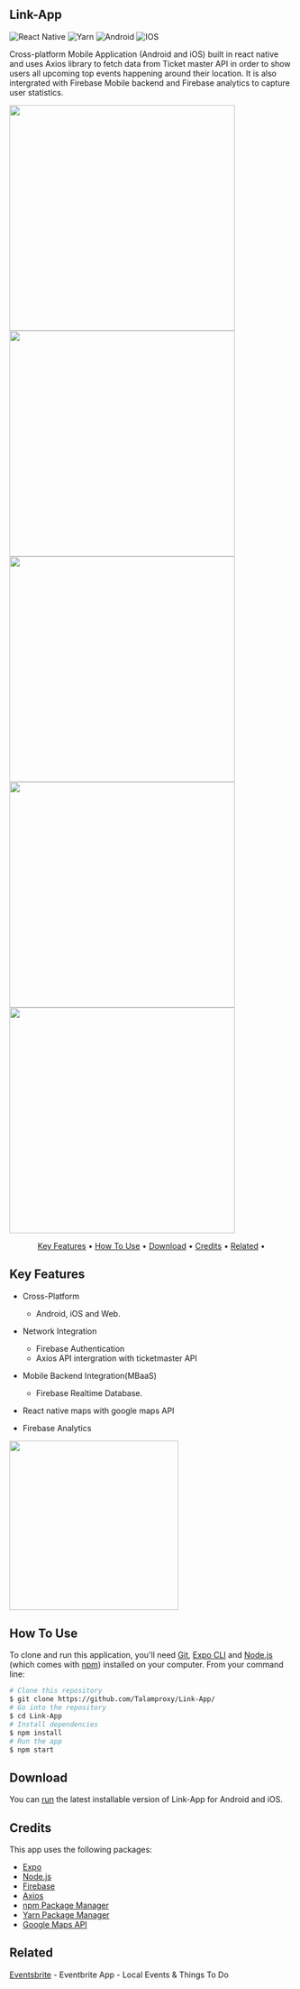 ## Link-App
<p float="left"> 
  
![React Native](https://img.shields.io/badge/react_native-%2320232a.svg?style=for-the-badge&logo=react&logoColor=%2361DAFB)
  ![Yarn](https://img.shields.io/badge/yarn-%232C8EBB.svg?style=for-the-badge&logo=yarn&logoColor=white)
  ![Android](https://img.shields.io/badge/Android-3DDC84?style=for-the-badge&logo=android&logoColor=white)
  ![IOS](https://img.shields.io/badge/iOS-000000?style=for-the-badge&logo=ios&logoColor=white)
</p>
  
  
Cross-platform Mobile Application (Android and iOS) built in react native and uses Axios library to fetch data from Ticket master API in order to show users all upcoming top events happening around their location. It is also intergrated with Firebase Mobile backend and Firebase analytics to capture user statistics.


<p float="left">
<img src="https://user-images.githubusercontent.com/40372827/175556307-5d088486-d80b-4efb-92ba-ca5feeae3f4e.jpg" height="400">
<img src="https://user-images.githubusercontent.com/40372827/175556370-4f2da61b-e2b5-47c9-b87a-d3c3fe044eb2.jpg" height="400">
<img src="https://user-images.githubusercontent.com/40372827/175555229-2b85aa86-3a6c-4adb-a5ae-ccbca32d42ae.jpg" height="400">
<img src="https://user-images.githubusercontent.com/40372827/175556428-5d5ed74f-97bd-405c-aead-0d29900ad71e.jpg" height="400">
<img src="https://user-images.githubusercontent.com/40372827/175556446-4a7759fb-368e-4052-8edd-307e54d6debe.jpg" height="400">

</p>

<!-- ![login](https://user-images.githubusercontent.com/40372827/175556307-5d088486-d80b-4efb-92ba-ca5feeae3f4e.jpg)

![main](https://user-images.githubusercontent.com/40372827/175556370-4f2da61b-e2b5-47c9-b87a-d3c3fe044eb2.jpg)

![search](https://user-images.githubusercontent.com/40372827/175556428-5d5ed74f-97bd-405c-aead-0d29900ad71e.jpg)
![bookmarks](https://user-images.githubusercontent.com/40372827/175556446-4a7759fb-368e-4052-8edd-307e54d6debe.jpg) -->



<p align="center">
  <a href="#key-features">Key Features</a> •
  <a href="#how-to-use">How To Use</a> •
  <a href="#download">Download</a> •
  <a href="#credits">Credits</a> •
  <a href="#related">Related</a> •
</p>

## Key Features
* Cross-Platform
  - Android, iOS and Web.

* Network Integration 
  - Firebase Authentication
  - Axios API intergration with ticketmaster API

* Mobile Backend Integration(MBaaS) 
  - Firebase Realtime Database.
* React native maps with google maps API
* Firebase Analytics


<img src="https://user-images.githubusercontent.com/40372827/175560104-a08259b0-d9d2-46c1-a013-f1ba6e1f9ca4.png" height="300">


  
  
  ## How To Use

To clone and run this application, you'll need [Git](https://git-scm.com), [Expo CLI](https://expo.dev/) and [Node.js](https://nodejs.org/en/download/) (which comes with [npm](http://npmjs.com)) installed on your computer. From your command line:

```bash
# Clone this repository
$ git clone https://github.com/Talamproxy/Link-App/
# Go into the repository
$ cd Link-App
# Install dependencies
$ npm install
# Run the app
$ npm start
```

## Download

You can [run](https://expo.dev/@briantalam/LinkApp) the latest installable version of Link-App for Android and iOS.

## Credits

This app uses the following packages:

- [Expo](https://expo.dev/)
- [Node.js](https://nodejs.org/)
- [Firebase](https://firebase.google.com/)
- [Axios](https://axios-http.com/docs/intro)
- [npm Package Manager](https://www.npmjs.com/)
- [Yarn Package Manager](https://yarnpkg.com/)
- [Google Maps API](https://developers.google.com/maps)

## Related

[Eventsbrite](https://play.google.com/store/apps/details?id=com.eventbrite.attendee&hl=en_US&gl=US) - Eventbrite App - Local Events & Things To Do
